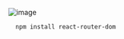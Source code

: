 ![image](https://github.com/sjeroh/react_basic/assets/36749506/f1f39726-d5f8-4b4d-83fd-3b302909c3ca)

      npm install react-router-dom
